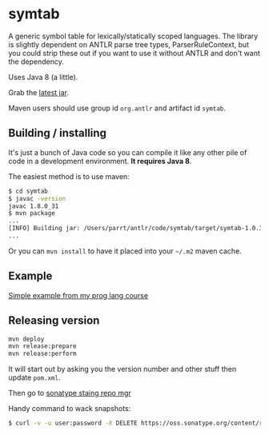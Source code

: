 # symtab

A generic symbol table for lexically/statically scoped languages. The library is slightly dependent on ANTLR parse tree types, ParserRuleContext, but you could strip these out if you want to use it without ANTLR and don't want the dependency.

Uses Java 8 (a little).

Grab the [latest jar](http://www.antlr.org/download/symtab-1.0.3.jar).

Maven users should use 	group id `org.antlr` and artifact id `symtab`.

## Building / installing

It's just a bunch of Java code so you can compile it like any other pile of code in a development environment. **It requires Java 8**. 

The easiest method is to use maven:

```bash
$ cd symtab
$ javac -version
javac 1.8.0_31
$ mvn package
...
[INFO] Building jar: /Users/parrt/antlr/code/symtab/target/symtab-1.0.3-SNAPSHOT.jar
...
```

Or you can `mvn install` to have it placed into your `~/.m2` maven cache.

## Example

[Simple example from my prog lang course](https://github.com/parrt/cs652/tree/master/lectures/code/symtab)

## Releasing version

```bash
mvn deploy
mvn release:prepare
mvn release:perform
```

It will start out by asking you the version number and other stuff then update `pom.xml`.

Then go to [sonatype staing repo mgr](https://oss.sonatype.org/#stagingRepositories)

Handy command to wack snapshots:

```bash
$ curl -v -u user:password -X DELETE https://oss.sonatype.org/content/repositories/snapshots/org/antlr/symtab
```
